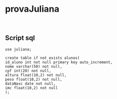 # provaJuliana

<BR>

## Script sql
```create database juliana;
use juliana;

create table if not exists alunos(
id_aluno int not null primary key auto_increment,
nome varchar(50) not null,
cpf int(20) not null,
altura float(10,2) not null,
peso float(10,2) not null,
dataNasc date not null,
imc float(10,2) not null
);
